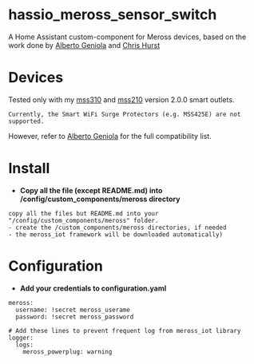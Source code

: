 # hassio_meross_sensor_switch
A Home Assistant custom-component for Meross devices, based 
on the work done by [Alberto Geniola](https://github.com/albertogeniola/MerossIot) and [Chris Hurst](https://github.com/hurstc/hassio-meross)

Devices
============

Tested only with my [mss310](https://www.meross.com/product/6/article/) and 
[mss210](https://www.meross.com/product/3/article/) version 2.0.0 smart outlets.
```
Currently, the Smart WiFi Surge Protectors (e.g. MSS425E) are not supported.
``` 
However, refer to [Alberto Geniola](https://github.com/albertogeniola/MerossIot) for the full compatibility list.

Install
============

- **Copy all the file (except README.md) into /config/custom_components/meross directory**
```
copy all the files but README.md into your "/config/custom_components/meross" folder.
- create the /custom_components/meross directories, if needed 
- the meross_iot framework will be downloaded automatically)
```

Configuration
============

- **Add your credentials to configuration.yaml**
```
meross:
  username: !secret meross_userame
  password: !secret meross_password

# Add these lines to prevent frequent log from meross_iot library
logger:
  logs:
    meross_powerplug: warning

